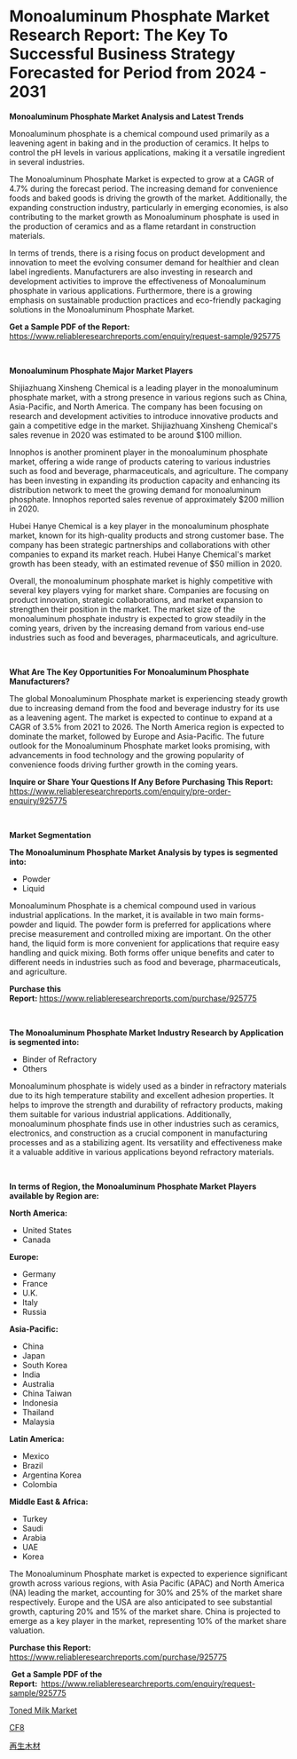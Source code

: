 <p><h1>Monoaluminum Phosphate Market Research Report: The Key To Successful Business Strategy Forecasted for Period from 2024 - 2031</h1></p><p><strong>Monoaluminum Phosphate Market Analysis and Latest Trends</strong></p>
<p><p>Monoaluminum phosphate is a chemical compound used primarily as a leavening agent in baking and in the production of ceramics. It helps to control the pH levels in various applications, making it a versatile ingredient in several industries.</p><p>The Monoaluminum Phosphate Market is expected to grow at a CAGR of 4.7% during the forecast period. The increasing demand for convenience foods and baked goods is driving the growth of the market. Additionally, the expanding construction industry, particularly in emerging economies, is also contributing to the market growth as Monoaluminum phosphate is used in the production of ceramics and as a flame retardant in construction materials.</p><p>In terms of trends, there is a rising focus on product development and innovation to meet the evolving consumer demand for healthier and clean label ingredients. Manufacturers are also investing in research and development activities to improve the effectiveness of Monoaluminum phosphate in various applications. Furthermore, there is a growing emphasis on sustainable production practices and eco-friendly packaging solutions in the Monoaluminum Phosphate Market.</p></p>
<p><strong>Get a Sample PDF of the Report:&nbsp;</strong> <a href="https://www.reliableresearchreports.com/enquiry/request-sample/925775">https://www.reliableresearchreports.com/enquiry/request-sample/925775</a></p>
<p>&nbsp;</p>
<p><strong>Monoaluminum Phosphate Major Market Players</strong></p>
<p><p>Shijiazhuang Xinsheng Chemical is a leading player in the monoaluminum phosphate market, with a strong presence in various regions such as China, Asia-Pacific, and North America. The company has been focusing on research and development activities to introduce innovative products and gain a competitive edge in the market. Shijiazhuang Xinsheng Chemical's sales revenue in 2020 was estimated to be around $100 million.</p><p>Innophos is another prominent player in the monoaluminum phosphate market, offering a wide range of products catering to various industries such as food and beverage, pharmaceuticals, and agriculture. The company has been investing in expanding its production capacity and enhancing its distribution network to meet the growing demand for monoaluminum phosphate. Innophos reported sales revenue of approximately $200 million in 2020.</p><p>Hubei Hanye Chemical is a key player in the monoaluminum phosphate market, known for its high-quality products and strong customer base. The company has been strategic partnerships and collaborations with other companies to expand its market reach. Hubei Hanye Chemical's market growth has been steady, with an estimated revenue of $50 million in 2020.</p><p>Overall, the monoaluminum phosphate market is highly competitive with several key players vying for market share. Companies are focusing on product innovation, strategic collaborations, and market expansion to strengthen their position in the market. The market size of the monoaluminum phosphate industry is expected to grow steadily in the coming years, driven by the increasing demand from various end-use industries such as food and beverages, pharmaceuticals, and agriculture.</p></p>
<p>&nbsp;</p>
<p><strong>What Are The Key Opportunities For Monoaluminum Phosphate Manufacturers?</strong></p>
<p><p>The global Monoaluminum Phosphate market is experiencing steady growth due to increasing demand from the food and beverage industry for its use as a leavening agent. The market is expected to continue to expand at a CAGR of 3.5% from 2021 to 2026. The North America region is expected to dominate the market, followed by Europe and Asia-Pacific. The future outlook for the Monoaluminum Phosphate market looks promising, with advancements in food technology and the growing popularity of convenience foods driving further growth in the coming years.</p></p>
<p><strong>Inquire or Share Your Questions If Any Before Purchasing This Report:</strong> <a href="https://www.reliableresearchreports.com/enquiry/pre-order-enquiry/925775">https://www.reliableresearchreports.com/enquiry/pre-order-enquiry/925775</a></p>
<p>&nbsp;</p>
<p><strong>Market Segmentation</strong></p>
<p><strong>The Monoaluminum Phosphate Market Analysis by types is segmented into:</strong></p>
<p><ul><li>Powder</li><li>Liquid</li></ul></p>
<p><p>Monoaluminum Phosphate is a chemical compound used in various industrial applications. In the market, it is available in two main forms- powder and liquid. The powder form is preferred for applications where precise measurement and controlled mixing are important. On the other hand, the liquid form is more convenient for applications that require easy handling and quick mixing. Both forms offer unique benefits and cater to different needs in industries such as food and beverage, pharmaceuticals, and agriculture.</p></p>
<p><strong>Purchase this Report:&nbsp;</strong><a href="https://www.reliableresearchreports.com/purchase/925775">https://www.reliableresearchreports.com/purchase/925775</a></p>
<p>&nbsp;</p>
<p><strong>The Monoaluminum Phosphate Market Industry Research by Application is segmented into:</strong></p>
<p><ul><li>Binder of Refractory</li><li>Others</li></ul></p>
<p><p>Monoaluminum phosphate is widely used as a binder in refractory materials due to its high temperature stability and excellent adhesion properties. It helps to improve the strength and durability of refractory products, making them suitable for various industrial applications. Additionally, monoaluminum phosphate finds use in other industries such as ceramics, electronics, and construction as a crucial component in manufacturing processes and as a stabilizing agent. Its versatility and effectiveness make it a valuable additive in various applications beyond refractory materials.</p></p>
<p>&nbsp;</p>
<p><strong>In terms of Region, the Monoaluminum Phosphate Market Players available by Region are:</strong></p>
<p>
    <p> <strong> North America: </strong>
        <ul>
            <li>United States</li>
            <li>Canada</li>
        </ul>
        </p> 
    <p> <strong> Europe: </strong>
        <ul>
            <li>Germany</li>
            <li>France</li>
            <li>U.K.</li>
            <li>Italy</li>
            <li>Russia</li>
        </ul>
        </p> 
    <p> <strong> Asia-Pacific: </strong>
        <ul>
            <li>China</li>
            <li>Japan</li>
            <li>South Korea</li>
            <li>India</li>
            <li>Australia</li>
            <li>China Taiwan</li>
            <li>Indonesia</li>
            <li>Thailand</li>
            <li>Malaysia</li>
        </ul>
        </p> 
    <p> <strong> Latin America: </strong>
        <ul>
            <li>Mexico</li>
            <li>Brazil</li>
            <li>Argentina Korea</li>
            <li>Colombia</li>
        </ul>
        </p> 
    <p> <strong> Middle East & Africa: </strong>
        <ul>
            <li>Turkey</li>
            <li>Saudi</li>
            <li>Arabia</li>
            <li>UAE</li>
            <li>Korea</li>
        </ul>
    </p>
    </p>
<p><p>The Monoaluminum Phosphate market is expected to experience significant growth across various regions, with Asia Pacific (APAC) and North America (NA) leading the market, accounting for 30% and 25% of the market share respectively. Europe and the USA are also anticipated to see substantial growth, capturing 20% and 15% of the market share. China is projected to emerge as a key player in the market, representing 10% of the market share valuation.</p></p>
<p><strong>Purchase this Report: </strong><a href="https://www.reliableresearchreports.com/purchase/925775">https://www.reliableresearchreports.com/purchase/925775</a></p>
<p>&nbsp;<strong>Get a Sample PDF of the Report:&nbsp;&nbsp;</strong><a href="https://www.reliableresearchreports.com/enquiry/request-sample/925775">https://www.reliableresearchreports.com/enquiry/request-sample/925775</a></p>
<p><strong></strong></p>
<p><p><a href="https://view.publitas.com/reportprime-1/insights-into-toned-milk-market-size-analysing-market-share-trends-and-growth-from-2024-to-2031/">Toned Milk Market</a></p><p><a href="https://medium.com/@barbarakss89/c5f8%E5%B8%82%E5%A0%B4%E3%83%88%E3%83%AC%E3%83%B3%E3%83%89%E3%81%A8%E5%B8%82%E5%A0%B4%E5%88%86%E6%9E%90%E3%81%AF-2024%E5%B9%B4%E3%81%8B%E3%82%892031%E5%B9%B4%E3%81%BE%E3%81%A7%E3%81%AE%E6%9C%9F%E9%96%93%E3%81%AB%E4%BA%88%E6%B8%AC%E3%81%95%E3%82%8C%E3%81%A6%E3%81%84%E3%81%BE%E3%81%99-9334296118dd">CF8</a></p><p><a href="https://medium.com/@deonboer2023/%E5%86%8D%E7%94%9F%E6%9C%A8%E6%9D%90%E5%B8%82%E5%A0%B4-%E5%B8%82%E5%A0%B4cagr-%E5%B8%82%E5%A0%B4%E5%8B%95%E5%90%91-%E6%88%90%E9%95%B7%E6%88%A6%E7%95%A5%E3%81%AB%E9%96%A2%E3%81%99%E3%82%8B%E6%B4%9E%E5%AF%9F-43f0c093bef4">再生木材</a></p></p>